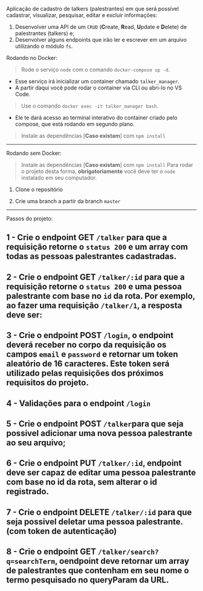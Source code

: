
Aplicação de cadastro de talkers (palestrantes) em que será possível cadastrar, visualizar, pesquisar, editar e excluir informações:
1. Desenvolver uma API de um `CRUD` (**C**reate, **R**ead, **U**pdate e **D**elete) de palestrantes (talkers) e;
2. Desenvolver alguns endpoints que irão ler e escrever em um arquivo utilizando o módulo `fs`.

Rodando no Docker:
> Rode o serviço `node` com o comando `docker-compose up -d`.
- Esse serviço irá inicializar um container chamado `talker_manager`.
- A partir daqui você pode rodar o container via CLI ou abri-lo no VS Code.

> Use o comando `docker exec -it talker_manager bash`.
- Ele te dará acesso ao terminal interativo do container criado pelo compose, que está rodando em segundo plano.

> Instale as dependências [**Caso existam**] com `npm install`

---
Rodando sem Docker:
> Instale as dependências [**Caso existam**] com `npm install`
Para rodar o projeto desta forma, **obrigatoriamente** você deve ter o `node` instalado em seu computador.


1. Clone o repositório

2. Crie uma branch a partir da branch `master`


---
Passos do projeto:
## 1 - Crie o endpoint GET `/talker` para que a requisição retorne o <code>status 200</code> e um array com todas as pessoas palestrantes cadastradas. 
## 2 - Crie o endpoint GET `/talker/:id` para que a requisição retorne o <code>status 200</code> e uma pessoa palestrante com base no <code>id</code> da rota. Por exemplo, ao fazer uma requisição <code>/talker/1</code>, a resposta deve ser:</summary><br />
## 3 - Crie o endpoint POST `/login`, o endpoint deverá receber no corpo da requisição os campos `email` e `password` e retornar um token aleatório de 16 caracteres. Este token será utilizado pelas requisições dos próximos requisitos do projeto.
## 4 - Validações para o endpoint `/login`
## 5 - Crie o endpoint POST `/talker`para que seja possivel adicionar uma nova pessoa palestrante ao seu arquivo;
## 6 - Crie o endpoint PUT `/talker/:id`, endpoint deve ser capaz de editar uma pessoa palestrante com base no id da rota, sem alterar o id registrado.
## 7 - Crie o endpoint DELETE `/talker/:id` para que seja possivel deletar uma pessoa palestrante. (com token de autenticação)
## 8 - Crie o endpoint GET `/talker/search?q=searchTerm`, oendpoint deve retornar um array de palestrantes que contenham em seu nome o termo pesquisado no queryParam da URL. 
